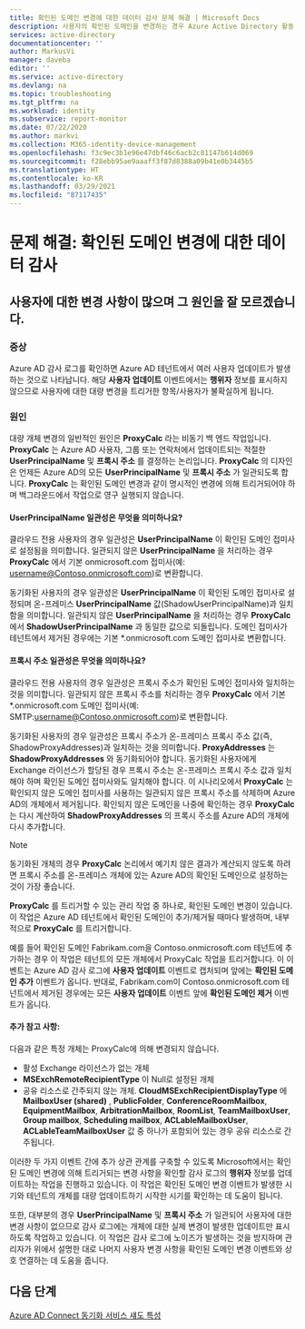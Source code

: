 ```yaml
---
title: 확인된 도메인 변경에 대한 데이터 감사 문제 해결 | Microsoft Docs
description: 사용자의 확인된 도메인을 변경하는 경우 Azure Active Directory 활동 로그에 표시되는 정보를 제공합니다.
services: active-directory
documentationcenter: ''
author: MarkusVi
manager: daveba
editor: ''
ms.service: active-directory
ms.devlang: na
ms.topic: troubleshooting
ms.tgt_pltfrm: na
ms.workload: identity
ms.subservice: report-monitor
ms.date: 07/22/2020
ms.author: markvi
ms.collection: M365-identity-device-management
ms.openlocfilehash: f3c9ec3b1e96e47dbf46c6acb2c81147b614d069
ms.sourcegitcommit: f28ebb95ae9aaaff3f87d8388a09b41e0b3445b5
ms.translationtype: HT
ms.contentlocale: ko-KR
ms.lasthandoff: 03/29/2021
ms.locfileid: "87117435"
---
```

# <a name="troubleshoot-audit-data-on-verified-domain-change"></a>문제 해결: 확인된 도메인 변경에 대한 데이터 감사 


## <a name="i-have-a-lot-of-changes-to-my-users-and-i-am-not-sure-what-the-cause-of-it-is"></a>사용자에 대한 변경 사항이 많으며 그 원인을 잘 모르겠습니다.

### <a name="symptoms"></a>증상

Azure AD 감사 로그를 확인하면 Azure AD 테넌트에서 여러 사용자 업데이트가 발생하는 것으로 나타납니다. 해당 **사용자 업데이트** 이벤트에서는 **행위자** 정보를 표시하지 않으므로 사용자에 대한 대량 변경을 트리거한 항목/사용자가 불확실하게 됩니다. 

### <a name="cause"></a>원인

 대량 개체 변경의 일반적인 원인은 **ProxyCalc** 라는 비동기 백 엔드 작업입니다.  **ProxyCalc** 는 Azure AD 사용자, 그룹 또는 연락처에서 업데이트되는 적절한 **UserPrincipalName** 및 **프록시 주소** 를 결정하는 논리입니다. **ProxyCalc** 의 디자인은 언제든 Azure AD의 모든 **UserPrincipalName** 및 **프록시 주소** 가 일관되도록 합니다. **ProxyCalc** 는 확인된 도메인 변경과 같이 명시적인 변경에 의해 트리거되어야 하며 백그라운드에서 작업으로 영구 실행되지 않습니다. 

  

#### <a name="what-does-userprincipalname-consistency-mean"></a>UserPrincipalName 일관성은 무엇을 의미하나요? 

클라우드 전용 사용자의 경우 일관성은 **UserPrincipalName** 이 확인된 도메인 접미사로 설정됨을 의미합니다. 일관되지 않은 **UserPrincipalName** 을 처리하는 경우 **ProxyCalc** 에서 기본 onmicrosoft.com 접미사(예: username@Contoso.onmicrosoft.com)로 변환합니다. 

동기화된 사용자의 경우 일관성은 **UserPrincipalName** 이 확인된 도메인 접미사로 설정되며 온-프레미스 **UserPrincipalName** 값(ShadowUserPrincipalName)과 일치함을 의미합니다. 일관되지 않은 **UserPrincipalName** 을 처리하는 경우 **ProxyCalc** 에서 **ShadowUserPrincipalName** 과 동일한 값으로 되돌립니다. 도메인 접미사가 테넌트에서 제거된 경우에는 기본 *.onmicrosoft.com 도메인 접미사로 변환합니다. 

  

#### <a name="what-does-proxy-address-consistency-mean"></a>프록시 주소 일관성은 무엇을 의미하나요? 

클라우드 전용 사용자의 경우 일관성은 프록시 주소가 확인된 도메인 접미사와 일치하는 것을 의미합니다. 일관되지 않은 프록시 주소를 처리하는 경우 **ProxyCalc** 에서 기본 *.onmicrosoft.com 도메인 접미사(예: SMTP:username@Contoso.onmicrosoft.com)로 변환합니다. 

동기화된 사용자의 경우 일관성은 프록시 주소가 온-프레미스 프록시 주소 값(즉, ShadowProxyAddresses)과 일치하는 것을 의미합니다. **ProxyAddresses** 는 **ShadowProxyAddresses** 와 동기화되어야 합니다. 동기화된 사용자에게 Exchange 라이선스가 할당된 경우 프록시 주소는 온-프레미스 프록시 주소 값과 일치해야 하며 확인된 도메인 접미사와도 일치해야 합니다. 이 시나리오에서 **ProxyCalc** 는 확인되지 않은 도메인 접미사를 사용하는 일관되지 않은 프록시 주소를 삭제하며 Azure AD의 개체에서 제거됩니다. 확인되지 않은 도메인을 나중에 확인하는 경우 **ProxyCalc** 는 다시 계산하여 **ShadowProxyAddresses** 의 프록시 주소를 Azure AD의 개체에 다시 추가합니다.  

> [!NOTE]
> 동기화된 개체의 경우 **ProxyCalc** 논리에서 예기치 않은 결과가 계산되지 않도록 하려면 프록시 주소를 온-프레미스 개체에 있는 Azure AD의 확인된 도메인으로 설정하는 것이 가장 좋습니다.  

  
**ProxyCalc** 를 트리거할 수 있는 관리 작업 중 하나로, 확인된 도메인 변경이 있습니다. 이 작업은 Azure AD 테넌트에서 확인된 도메인이 추가/제거될 때마다 발생하며, 내부적으로 **ProxyCalc** 를 트리거합니다.  

예를 들어 확인된 도메인 Fabrikam.com을 Contoso.onmicrosoft.com 테넌트에 추가하는 경우 이 작업은 테넌트의 모든 개체에서 ProxyCalc 작업을 트리거합니다. 이 이벤트는 Azure AD 감사 로그에 **사용자 업데이트** 이벤트로 캡처되며 앞에는 **확인된 도메인 추가** 이벤트가 옵니다. 반대로, Fabrikam.com이 Contoso.onmicrosoft.com 테넌트에서 제거된 경우에는 모든 **사용자 업데이트** 이벤트 앞에 **확인된 도메인 제거** 이벤트가 옵니다.   

#### <a name="additional-notes"></a>추가 참고 사항:

다음과 같은 특정 개체는 ProxyCalc에 의해 변경되지 않습니다. 

- 활성 Exchange 라이선스가 없는 개체 
- **MSExchRemoteRecipientType** 이 Null로 설정된 개체 
- 공유 리소스로 간주되지 않는 개체. **CloudMSExchRecipientDisplayType** 에 **MailboxUser (shared)** , **PublicFolder**, **ConferenceRoomMailbox**, **EquipmentMailbox**, **ArbitrationMailbox**, **RoomList**, **TeamMailboxUser**, **Group mailbox**, **Scheduling mailbox**, **ACLableMailboxUser**, **ACLableTeamMailboxUser** 값 중 하나가 포함되어 있는 경우 공유 리소스로 간주됩니다. 
  
 이러한 두 가지 이벤트 간에 추가 상관 관계를 구축할 수 있도록 Microsoft에서는 확인된 도메인 변경에 의해 트리거되는 변경 사항을 확인할 감사 로그의 **행위자** 정보를 업데이트하는 작업을 진행하고 있습니다. 이 작업은 확인된 도메인 변경 이벤트가 발생한 시기와 테넌트의 개체를 대량 업데이트하기 시작한 시기를 확인하는 데 도움이 됩니다. 

또한, 대부분의 경우 **UserPrincipalName** 및 **프록시 주소** 가 일관되어 사용자에 대한 변경 사항이 없으므로 감사 로그에는 개체에 대한 실제 변경이 발생한 업데이트만 표시하도록 작업하고 있습니다. 이 작업은 감사 로그에 노이즈가 발생하는 것을 방지하며 관리자가 위에서 설명한 대로 나머지 사용자 변경 사항을 확인된 도메인 변경 이벤트와 상호 연결하는 데 도움을 줍니다. 

## <a name="next-steps"></a>다음 단계

[Azure AD Connect 동기화 서비스 섀도 특성](../hybrid/how-to-connect-syncservice-shadow-attributes.md)

